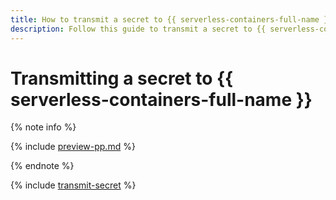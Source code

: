 ```yaml
---
title: How to transmit a secret to {{ serverless-containers-full-name }}
description: Follow this guide to transmit a secret to {{ serverless-containers-full-name }}.
---
```


# Transmitting a secret to {{ serverless-containers-full-name }}


{% note info %}

{% include [preview-pp.md](../../../_includes/preview-pp.md) %}

{% endnote %}



{% include [transmit-secret](../../../_includes/serverless-containers/transmit-secret.md) %}
